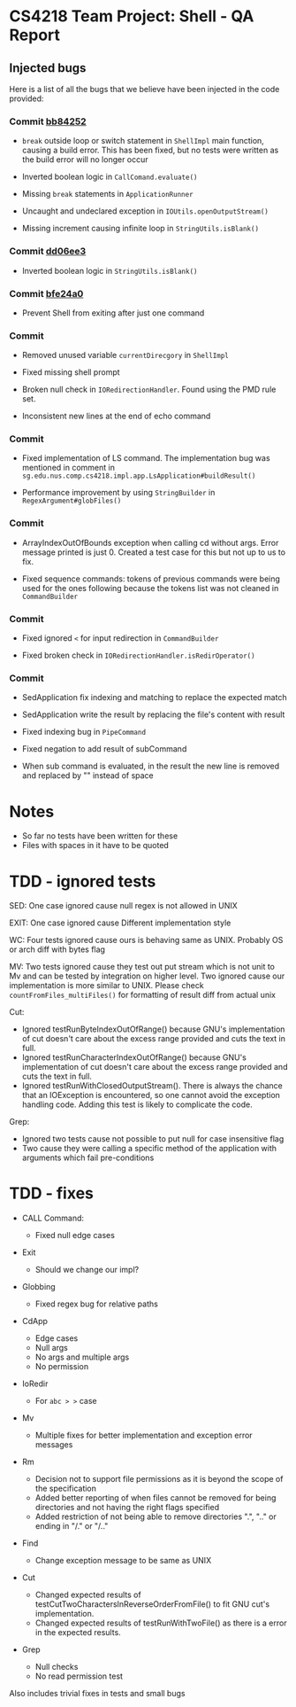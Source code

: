 # CS4218 Team Project: Shell - QA Report

## Injected bugs

Here is a list of all the bugs that we believe have been injected in the code provided:

### Commit [bb84252](https://github.com/nus-cs4218/cs4218-project-ay1920-s2-2020-team03/commit/bb84252d532ffae18a2cf674bc045e46198af2f2)

* `break` outside loop or switch statement in `ShellImpl` main function, causing a build error. This has been fixed, but no tests were written as the build error will no longer occur

* Inverted boolean logic in `CallComand.evaluate()`

* Missing `break` statements in `ApplicationRunner`

* Uncaught and undeclared exception in `IOUtils.openOutputStream()`

* Missing increment causing infinite loop in `StringUtils.isBlank()`

### Commit [dd06ee3](https://github.com/nus-cs4218/cs4218-project-ay1920-s2-2020-team03/commit/dd06ee3a0de623e63c01c7700206085937ed66cb)

* Inverted boolean logic in `StringUtils.isBlank()`

### Commit [bfe24a0](https://github.com/nus-cs4218/cs4218-project-ay1920-s2-2020-team03/pull/1/commits/bfe24a05f971d3a0a185ab2b7d7a0e2199e0ce45)

* Prevent Shell from exiting after just one command

### Commit []()

* Removed unused variable `currentDirecgory` in `ShellImpl`

* Fixed missing shell prompt

* Broken null check in `IORedirectionHandler`. Found using the PMD rule set.

* Inconsistent new lines at the end of echo command


### Commit []()

* Fixed implementation of LS command. The implementation bug was mentioned in comment in `sg.edu.nus.comp.cs4218.impl.app.LsApplication#buildResult()`

* Performance improvement by using `StringBuilder` in `RegexArgument#globFiles()`

### Commit []()

* ArrayIndexOutOfBounds exception when calling cd without args. Error message printed is just 0. Created a test case for this but not up to us to fix.

* Fixed sequence commands: tokens of previous commands were being used for the ones following because the tokens list was not cleaned in `CommandBuilder`

### Commit []()

* Fixed ignored `<` for input redirection in `CommandBuilder`

* Fixed broken check in `IORedirectionHandler.isRedirOperator()`


### Commit []()

* SedApplication fix indexing and matching to replace the expected match

* SedApplication write the result by replacing the file's content with result

* Fixed indexing bug in `PipeCommand`
 
* Fixed negation to add result of subCommand

* When sub command is evaluated, in the result the new line is removed and replaced by "" instead of space



# Notes
- So far no tests have been written for these
- Files with spaces in it have to be quoted



# TDD - ignored tests

SED: One case ignored cause null regex is not allowed in UNIX

EXIT: One case ignored cause Different implementation style

WC: Four tests ignored cause ours is behaving same as UNIX. Probably OS or arch diff with bytes flag

MV: Two tests ignored cause they test out put stream which is not unit to Mv and can be tested by integration on higher level.
    Two ignored cause our implementation is more similar to UNIX.
    Please check `countFromFiles_multiFiles()` for formatting of result diff from actual unix

Cut: 
- Ignored testRunByteIndexOutOfRange() because GNU's implementation of cut doesn't care about the excess range provided and cuts the text in full.
- Ignored testRunCharacterIndexOutOfRange() because GNU's implementation of cut doesn't care about the excess range provided and cuts the text in full.
- Ignored testRunWithClosedOutputStream(). There is always the chance that an IOException is encountered, so one cannot avoid the exception handling code. Adding this test is likely to complicate the code.
                                           
Grep:
- Ignored two tests cause not possible to put null for case insensitive flag
- Two cause they were calling a specific method of the application with arguments which fail pre-conditions


# TDD - fixes

- CALL Command: 
    - Fixed null edge cases
    
- Exit
    - Should we change our impl?

- Globbing
    - Fixed regex bug for relative paths

- CdApp
    - Edge cases
    - Null args
    - No args and multiple args
    - No permission

- IoRedir
    - For `abc > >` case
    
- Mv
    - Multiple fixes for better implementation and exception error messages
    
- Rm 
    - Decision not to support file permissions as it is beyond the scope of the specification
    - Added better reporting of when files cannot be removed for being directories and not having the right flags specified
    - Added restriction of not being able to remove directories ".", ".." or ending in "/." or "/.."
    
- Find
    - Change exception message to be same as UNIX
       
- Cut
    - Changed expected results of testCutTwoCharactersInReverseOrderFromFile() to fit GNU cut's implementation.
    - Changed expected results of testRunWithTwoFile() as there is a error in the expected results.
    
- Grep
    - Null checks
    - No read permission test

Also includes trivial fixes in tests and small bugs